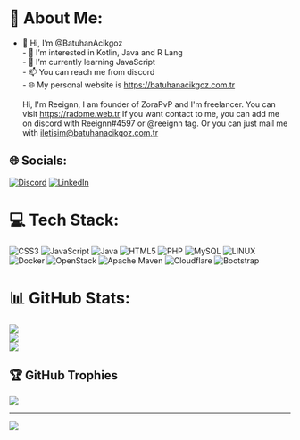 # 💫 About Me:
- 👋 Hi, I’m @BatuhanAcikgoz<br>- 👀 I’m interested in Kotlin, Java and R Lang<br>- 🌱 I’m currently learning JavaScript<br>- 📫 You can reach me from discord<br>- 🌐 My personal website is https://batuhanacikgoz.com.tr<br><br>Hi, I'm Reeignn, I am founder of ZoraPvP and I'm freelancer. You can visit https://radome.web.tr If you want contact to me, you can add me on discord with Reeignn#4597 or @reeignn tag. Or you can just mail me with iletisim@batuhanacikgoz.com.tr


## 🌐 Socials:
[![Discord](https://img.shields.io/badge/Discord-%237289DA.svg?logo=discord&logoColor=white)](https://discord.gg/https://discord.gg/3EuZvjrxgN) [![LinkedIn](https://img.shields.io/badge/LinkedIn-%230077B5.svg?logo=linkedin&logoColor=white)](https://linkedin.com/in/batuhan-acikgoz) 

# 💻 Tech Stack:
![CSS3](https://img.shields.io/badge/css3-%231572B6.svg?style=for-the-badge&logo=css3&logoColor=white) ![JavaScript](https://img.shields.io/badge/javascript-%23323330.svg?style=for-the-badge&logo=javascript&logoColor=%23F7DF1E) ![Java](https://img.shields.io/badge/java-%23ED8B00.svg?style=for-the-badge&logo=java&logoColor=white) ![HTML5](https://img.shields.io/badge/html5-%23E34F26.svg?style=for-the-badge&logo=html5&logoColor=white) ![PHP](https://img.shields.io/badge/php-%23777BB4.svg?style=for-the-badge&logo=php&logoColor=white) ![MySQL](https://img.shields.io/badge/mysql-%2300f.svg?style=for-the-badge&logo=mysql&logoColor=white) ![LINUX](https://img.shields.io/badge/Linux-FCC624?style=for-the-badge&logo=linux&logoColor=black) ![Docker](https://img.shields.io/badge/docker-%230db7ed.svg?style=for-the-badge&logo=docker&logoColor=white) ![OpenStack](https://img.shields.io/badge/Openstack-%23f01742.svg?style=for-the-badge&logo=openstack&logoColor=white) ![Apache Maven](https://img.shields.io/badge/Apache%20Maven-C71A36?style=for-the-badge&logo=Apache%20Maven&logoColor=white) ![Cloudflare](https://img.shields.io/badge/Cloudflare-F38020?style=for-the-badge&logo=Cloudflare&logoColor=white) ![Bootstrap](https://img.shields.io/badge/bootstrap-%23563D7C.svg?style=for-the-badge&logo=bootstrap&logoColor=white)
# 📊 GitHub Stats:
![](https://github-readme-stats.vercel.app/api?username=BatuhanAcikgoz&theme=dark&hide_border=false&include_all_commits=true&count_private=true)<br/>
![](https://github-readme-streak-stats.herokuapp.com/?user=BatuhanAcikgoz&theme=dark&hide_border=false)<br/>
![](https://github-readme-stats.vercel.app/api/top-langs/?username=BatuhanAcikgoz&theme=dark&hide_border=false&include_all_commits=true&count_private=true&layout=compact)

## 🏆 GitHub Trophies
![](https://github-profile-trophy.vercel.app/?username=BatuhanAcikgoz&theme=darkhub&no-frame=false&no-bg=false&margin-w=4)

---
[![](https://visitcount.itsvg.in/api?id=BatuhanAcikgoz&icon=0&color=1)](https://visitcount.itsvg.in)

<!-- Proudly created with GPRM ( https://gprm.itsvg.in ) -->
